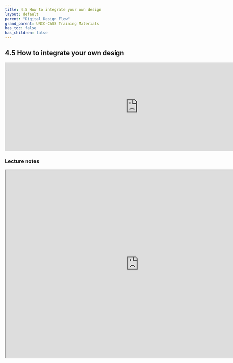 ```yaml
---
title: 4.5 How to integrate your own design
layout: default
parent: "Digital Design Flow"
grand_parent: UNIC-CASS Training Materials
has_toc: false
has_children: false
---
```


## 4.5 How to integrate your own design
<div style="width: 854px;padding:56.25% 0 0 0;position:relative;"><iframe src="https://player.vimeo.com/video/857491095?h=8c4c86acda&amp;badge=0&amp;autopause=0&amp;player_id=0&amp;app_id=58479" frameborder="0" allow="autoplay; fullscreen; picture-in-picture" style="position:absolute;top:0;left:0;width:100%;height:100%;" title="4.5 How to integrate a custom design-full-new"></iframe></div><script src="https://player.vimeo.com/api/player.js"></script>

### Lecture notes
<iframe src="https://docs.google.com/document/d/e/2PACX-1vS-vxEHWXpZuAQE52cF6ytJ8Hhh6h0MwtNqQx9xI0iZ_2gM1Jd0raVV1UaYkAfLh0pFKXq-LN6z-g9_/pub?embedded=true" width="854" height="600"></iframe>

